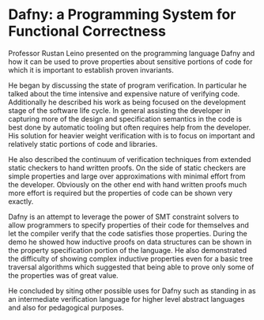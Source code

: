 # Dafny: a Programming System for Functional Correctness

Professor Rustan Leino presented on the programming language Dafny and how it can be used to prove properties about sensitive portions of code for which it is important to establish proven invariants.

He began by discussing the state of program verification. In particular he talked about the time intensive and expensive nature of verifying code. Additionally he described his work as being focused on the development stage of the software life cycle. In general assisting the developer in capturing more of the design and specification semantics in the code is best done by automatic tooling but often requires help from the developer. His solution for heavier weight verification with is to focus on important and relatively static portions of code and libraries.

He also described the continuum of verification techniques from extended static checkers to hand written proofs. On the side of static checkers are simple properties and large over approximations with minimal effort from the developer. Obviously on the other end with hand written proofs much more effort is required but the properties of code can be shown very exactly.

Dafny is an attempt to leverage the power of SMT constraint solvers to allow programmers to specify properties of their code for themselves and let the compiler verify that the code satisfies those properties. During the demo he showed how inductive proofs on data structures can be shown in the property specification portion of the language. He also demonstrated the difficulty of showing complex inductive properties even for a basic tree traversal algorithms which suggested that being able to prove only some of the properties was of great value.

He concluded by siting other possible uses for Dafny such as standing in as an intermediate verification language for higher level abstract languages and also for pedagogical purposes.
